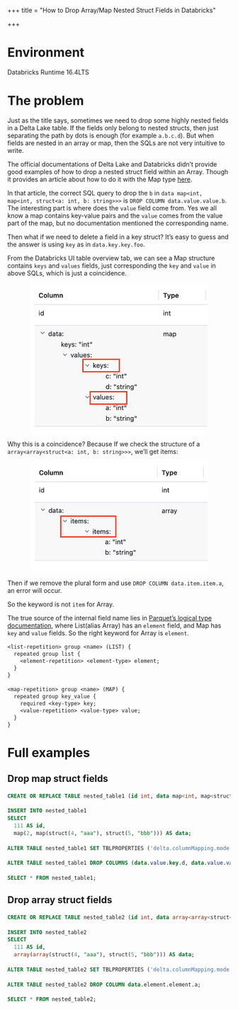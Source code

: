+++
title = "How to Drop Array/Map Nested Struct Fields in Databricks"

+++

# Environment

Databricks Runtime 16.4LTS

# The problem

Just as the title says, sometimes we need to drop some highly nested fields in a Delta Lake table. If the fields only belong to nested structs, then just separating the path by dots is enough (for example `a.b.c.d`). But when fields are nested in an array or map, then the SQLs are not very intuitive to write.

The official documentations of Delta Lake and Databricks didn’t provide good examples of how to drop a nested struct field within an Array. Though it provides an article about how to do it with the Map type [here](https://kb.databricks.com/dbsql/executing-drop-field-inside-a-nested-column-gives-an-invalid_field_name-error). 

In that article, the correct SQL query to drop the `b` in `data map<int, map<int, struct<a: int, b: string>>>` is `DROP COLUMN data.value.value.b`. The interesting part is where does the `value` field come from. Yes we all know a map contains key-value pairs and the `value` comes from the value part of the map, but no documentation mentioned the corresponding name.

Then what if we need to delete a field in a key struct? It’s easy to guess and the answer is using `key` as in `data.key.key.foo`.

From the Databricks UI table overview tab, we can see a Map structure contains `keys` and `values` fields, just corresponding the `key` and `value` in above SQLs, which is just a coincidence.

<div style="text-align: center;">
  <img src="map-schema.png" width="400"/>
</div>

Why this is a coincidence? Because If we check the structure of a `array<array<struct<a: int, b: string>>>`, we’ll get items:


<div style="text-align: center;">
  <img src="array-schema.png" width="400"/>
</div>

Then if we remove the plural form and use `DROP COLUMN data.item.item.a`, an error will occur.

So the keyword is not `item` for Array.

The true source of the internal field name lies in [Parquet’s logical type documentation](https://github.com/apache/parquet-format/blob/master/LogicalTypes.md#nested-types), where List(alias Array) has an `element` field, and Map has `key` and `value` fields. So the right keyword for Array is `element`.

```
<list-repetition> group <name> (LIST) {
  repeated group list {
    <element-repetition> <element-type> element;
  }
}

<map-repetition> group <name> (MAP) {
  repeated group key_value {
    required <key-type> key;
    <value-repetition> <value-type> value;
  }
}
```

# Full examples

## Drop map struct fields

```sql
CREATE OR REPLACE TABLE nested_table1 (id int, data map<int, map<struct<c: int, d: string>, struct<a: int, b: string>>>);

INSERT INTO nested_table1
SELECT
  111 AS id,
  map(2, map(struct(4, "aaa"), struct(5, "bbb"))) AS data;
  
ALTER TABLE nested_table1 SET TBLPROPERTIES ('delta.columnMapping.mode' = 'name');

ALTER TABLE nested_table1 DROP COLUMNS (data.value.key.d, data.value.value.a);

SELECT * FROM nested_table1;
```

## Drop array struct fields

```sql
CREATE OR REPLACE TABLE nested_table2 (id int, data array<array<struct<a: int, b: string>>>);

INSERT INTO nested_table2
SELECT
  111 AS id,
  array(array(struct(4, "aaa"), struct(5, "bbb"))) AS data;

ALTER TABLE nested_table2 SET TBLPROPERTIES ('delta.columnMapping.mode' = 'name');

ALTER TABLE nested_table2 DROP COLUMN data.element.element.a;

SELECT * FROM nested_table2;
```
